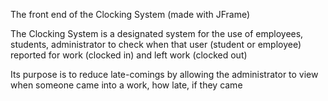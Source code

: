 The front end of the Clocking System (made with JFrame)

The Clocking System is a designated system for the use of employees, students, administrator to check when that user (student or employee) reported for work (clocked in) and left work (clocked out)

Its purpose is to reduce late-comings by allowing the administrator to view when someone came into a work, how late, if they came